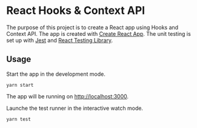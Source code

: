 # React Hooks & Context API

The purpose of this project is to create a React app using Hooks and Context API. The app is created with [Create React App](https://github.com/facebook/create-react-app). The unit testing is set up with [Jest](https://jestjs.io/) and [React Testing Library](https://testing-library.com/docs/react-testing-library/intro).

## Usage

Start the app in the development mode.
```
yarn start
```
The app will be running on [http://localhost:3000](http://localhost:3000).

Launche the test runner in the interactive watch mode.
```
yarn test
```
